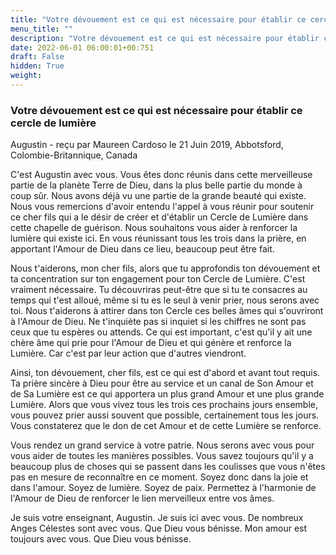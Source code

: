 ```yaml
---
title: "Votre dévouement est ce qui est nécessaire pour établir ce cercle de lumière"
menu_title: ""
description: "Votre dévouement est ce qui est nécessaire pour établir ce cercle de lumière"
date: 2022-06-01 06:00:01+00:751
draft: False
hidden: True
weight:
---
```

### Votre dévouement est ce qui est nécessaire pour établir ce cercle de lumière

Augustin - reçu par Maureen Cardoso le 21 Juin 2019, Abbotsford, Colombie-Britannique, Canada

C'est Augustin avec vous. Vous êtes donc réunis dans cette merveilleuse partie de la planète Terre de Dieu, dans la plus belle partie du monde à coup sûr. Nous avons déjà vu une partie de la grande beauté qui existe. Nous vous remercions d'avoir entendu l'appel à vous réunir pour soutenir ce cher fils qui a le désir de créer et d'établir un Cercle de Lumière dans cette chapelle de guérison. Nous souhaitons vous aider à renforcer la lumière qui existe ici. En vous réunissant tous les trois dans la prière, en apportant l'Amour de Dieu dans ce lieu, beaucoup peut être fait.

Nous t'aiderons, mon cher fils, alors que tu approfondis ton dévouement et ta concentration sur ton engagement pour ton Cercle de Lumière. C'est vraiment nécessaire. Tu découvriras peut-être que si tu te consacres au temps qui t'est alloué, même si tu es le seul à venir prier, nous serons avec toi. Nous t'aiderons à attirer dans ton Cercle ces belles âmes qui s'ouvriront à l'Amour de Dieu. Ne t'inquiète pas si inquiet si les chiffres ne sont pas ceux que tu espères ou attends. Ce qui est important, c'est qu'il y ait une chère âme qui prie pour l'Amour de Dieu et qui génère et renforce la Lumière. Car c'est par leur action que d'autres viendront.

Ainsi, ton dévouement, cher fils, est ce qui est d'abord et avant tout requis. Ta prière sincère à Dieu pour être au service et un canal de Son Amour et de Sa Lumière est ce qui apportera un plus grand Amour et une plus grande Lumière. Alors que vous vivez tous les trois ces prochains jours ensemble, vous pouvez prier aussi souvent que possible, certainement tous les jours. Vous constaterez que le don de cet Amour et de cette Lumière se renforce.

Vous rendez un grand service à votre patrie. Nous serons avec vous pour vous aider de toutes les manières possibles. Vous savez toujours qu'il y a beaucoup plus de choses qui se passent dans les coulisses que vous n'êtes pas en mesure de reconnaître en ce moment. Soyez donc dans la joie et dans l'amour. Soyez de lumière. Soyez de paix. Permettez à l'harmonie de l'Amour de Dieu de renforcer le lien merveilleux entre vos âmes.

Je suis votre enseignant, Augustin. Je suis ici avec vous. De nombreux Anges Célestes sont avec vous. Que Dieu vous bénisse. Mon amour est toujours avec vous. Que Dieu vous bénisse.



